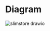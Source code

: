# Diagram
![slimstore drawio](https://github.com/user-attachments/assets/b715539c-fa01-4596-8d2d-94ed79ed5122)

